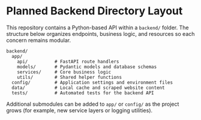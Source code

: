 # Planned Backend Directory Layout

This repository contains a Python-based API within a `backend/` folder. The structure below organizes endpoints, business logic, and resources so each concern remains modular.

```
backend/
  app/
    api/          # FastAPI route handlers
    models/       # Pydantic models and database schemas
    services/     # Core business logic
    utils/        # Shared helper functions
  config/         # Application settings and environment files
  data/           # Local cache and scraped website content
  tests/          # Automated tests for the backend API
```

Additional submodules can be added to `app/` or `config/` as the project grows (for example, new service layers or logging utilities).

